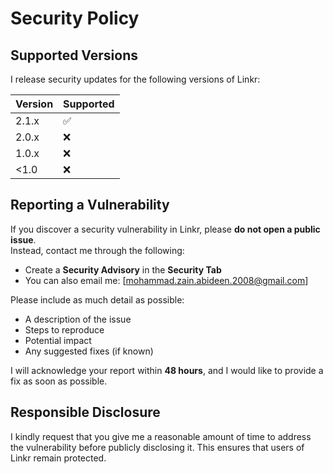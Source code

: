 # Security Policy

## Supported Versions

I release security updates for the following versions of Linkr:

| Version | Supported          |
| ------- | ------------------ |
| 2.1.x   | :white_check_mark: |
| 2.0.x   | :x:                |
| 1.0.x   | :x:                |
| <1.0    | :x:                |

## Reporting a Vulnerability

If you discover a security vulnerability in Linkr, please **do not open a public issue**.  
Instead, contact me through the following:

- Create a **Security Advisory** in the **Security Tab**
- You can also email me: [mohammad.zain.abideen.2008@gmail.com]

Please include as much detail as possible:
- A description of the issue  
- Steps to reproduce  
- Potential impact  
- Any suggested fixes (if known)  

I will acknowledge your report within **48 hours**, and I would like to provide a fix as soon as possible.  

## Responsible Disclosure

I kindly request that you give me a reasonable amount of time to address the vulnerability before publicly disclosing it. This ensures that users of Linkr remain protected.  
